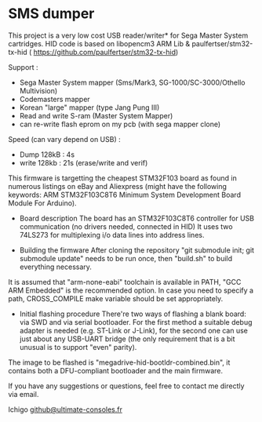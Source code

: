 # SMS dumper

This project is a very low cost USB reader/writer* for Sega Master System cartridges.
HID code is based on libopencm3 ARM Lib & paulfertser/stm32-tx-hid ( https://github.com/paulfertser/stm32-tx-hid)

Support :
* Sega Master System mapper (Sms/Mark3, SG-1000/SC-3000/Othello Multivision)
* Codemasters mapper
* Korean "large" mapper (type Jang Pung III)
* Read and write S-ram (Master System Mapper)
* can re-write flash eprom on my pcb (with sega mapper clone)

Speed (can vary depend on USB) :
* Dump 128kB : 4s
* write 128kb : 21s (erase/write and verif)

This firmware is targetting the cheapest STM32F103 board as found in
numerous listings on eBay and Aliexpress (might have the following
keywords: ARM STM32F103C8T6 Minimum System Development Board Module
For Arduino).

* Board description
The board has an STM32F103C8T6 controller for USB communication
(no drivers needed, connected in HID) 
It uses two 74LS273 for multiplexing i/o data lines into address lines.

* Building the firmware
After cloning the repository "git submodule init; git submodule
update" needs to be run once, then "build.sh" to build everything
necessary.

It is assumed that "arm-none-eabi" toolchain is available in PATH,
"GCC ARM Embedded" is the recommended option. In case you need to
specify a path, CROSS_COMPILE make variable should be set
appropriately.

* Initial flashing procedure
There're two ways of flashing a blank board: via SWD and via serial
bootloader. For the first method a suitable debug adapter is needed
(e.g. ST-Link or J-Link), for the second one can use just about any
USB-UART bridge (the only requirement that is a bit unusual is to
support "even" parity).

The image to be flashed is "megadrive-hid-bootldr-combined.bin", it
contains both a DFU-compliant bootloader and the main firmware. 

If you have any suggestions or questions, feel free to contact me
directly via email.

Ichigo <github@ultimate-consoles.fr>
